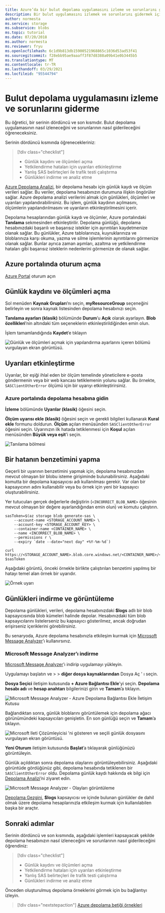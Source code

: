 ```yaml
---
title: Azure’da bir bulut depolama uygulamasını izleme ve sorunlarını giderme | Microsoft Docs
description: Bir bulut uygulamasını izlemek ve sorunlarını gidermek için tanılama araçlarını, ölçümleri ve uyarıları kullanın.
author: normesta
ms.service: storage
ms.subservice: blobs
ms.topic: tutorial
ms.date: 07/20/2018
ms.author: normesta
ms.reviewer: fryu
ms.openlocfilehash: 6c1d9b813db15900521968865c1036d53ad53f41
ms.sourcegitcommit: f28ebb95ae9aaaff3f87d8388a09b41e0b3445b5
ms.translationtype: MT
ms.contentlocale: tr-TR
ms.lasthandoff: 03/29/2021
ms.locfileid: "95544794"
---
```

# <a name="monitor-and-troubleshoot-a-cloud-storage-application"></a>Bulut depolama uygulamasını izleme ve sorunlarını giderme

Bu öğretici, bir serinin dördüncü ve son kısmıdır. Bulut depolama uygulamasının nasıl izleneceğini ve sorunlarının nasıl giderileceğini öğreneceksiniz.

Serinin dördüncü kısmında öğrenecekleriniz:

> [!div class="checklist"]
> * Günlük kaydını ve ölçümleri açma
> * Yetkilendirme hataları için uyarıları etkinleştirme
> * Yanlış SAS belirteçleri ile trafik testi çalıştırma
> * Günlükleri indirme ve analiz etme

[Azure Depolama Analizi](../common/storage-analytics.md), bir depolama hesabı için günlük kaydı ve ölçüm verileri sağlar. Bu veriler, depolama hesabınızın durumuna ilişkin öngörüler sağlar. Azure depolama analizi verilerini almak için günlükleri, ölçümleri ve uyarıları yapılandırabilirsiniz. Bu işlem, günlük kaydının açılmasını, ölçümlerin yapılandırılmasını ve uyarıların etkinleştirilmesini içerir.

Depolama hesaplarından günlük kaydı ve ölçümler, Azure portalındaki **Tanılama** sekmesinden etkinleştirilir. Depolama günlüğü, depolama hesabınızdaki başarılı ve başarısız istekler için ayrıntıları kaydetmenize olanak sağlar. Bu günlükler, Azure tablolarınıza, kuyruklarınıza ve bloblarınıza karşı okuma, yazma ve silme işlemlerinin ayrıntılarını görmenize olanak sağlar. Bunlar ayrıca zaman aşımları, azaltma ve yetkilendirme hataları gibi başarısız isteklerin nedenlerini görmenize de olanak sağlar.

## <a name="log-in-to-the-azure-portal"></a>Azure portalında oturum açma

[Azure Portal](https://portal.azure.com) oturum açın

## <a name="turn-on-logging-and-metrics"></a>Günlük kaydını ve ölçümleri açma

Sol menüden **Kaynak Grupları**’nı seçin, **myResourceGroup** seçeneğini belirleyin ve sonra kaynak listesinden depolama hesabınızı seçin.

**Tanılama ayarları (klasik)** bölümünde **Durum**’u **Açık** olarak ayarlayın. **Blob özellikleri**’nin altındaki tüm seçeneklerin etkinleştirildiğinden emin olun.

İşlem tamamlandığında **Kaydet**’e tıklayın

![Günlük ve ölçümleri açmak için yapılandırma ayarlarını içeren bölümü vurgulayan ekran görüntüsü.](media/storage-monitor-troubleshoot-storage-application/enable-diagnostics.png)

## <a name="enable-alerts"></a>Uyarıları etkinleştirme

Uyarılar, bir eşiği ihlal eden bir ölçüm temelinde yöneticilere e-posta göndermenin veya bir web kancası tetiklemenin yolunu sağlar. Bu örnekte, `SASClientOtherError` ölçümü için bir uyarıyı etkinleştirirsiniz.

### <a name="navigate-to-the-storage-account-in-the-azure-portal"></a>Azure portalında depolama hesabına gidin

**İzleme** bölümünde **Uyarılar (klasik)** öğesini seçin.

**Ölçüm uyarısı ekle (klasik)** öğesini seçin ve gerekli bilgileri kullanarak **Kural ekle** formunu doldurun. **Ölçüm** açılan menüsünden `SASClientOtherError` öğesini seçin. Uyarınızın ilk hatada tetiklenmesi için **Koşul** açılan menüsünden **Büyük veya eşit**'i seçin.

![Tanılama bölmesi](media/storage-monitor-troubleshoot-storage-application/add-alert-rule.png)

## <a name="simulate-an-error"></a>Bir hatanın benzetimini yapma

Geçerli bir uyarının benzetimini yapmak için, depolama hesabınızdan mevcut olmayan bir blobu isteme girişiminde bulunabilirsiniz. Aşağıdaki komutta bir depolama kapsayıcısı adı kullanılması gerekir. Var olan bir kapsayıcının adını kullanabilir veya bu örnek için yeni bir kapsayıcı oluşturabilirsiniz.

Yer tutucuları gerçek değerlerle değiştirin (`<INCORRECT_BLOB_NAME>` öğesinin mevcut olmayan bir değere ayarlandığından emin olun) ve komutu çalıştırın.

```azurecli-interactive
sasToken=$(az storage blob generate-sas \
    --account-name <STORAGE_ACCOUNT_NAME> \
    --account-key <STORAGE_ACCOUNT_KEY> \
    --container-name <CONTAINER_NAME> \
    --name <INCORRECT_BLOB_NAME> \
    --permissions r \
    --expiry `date --date="next day" +%Y-%m-%d`)

curl https://<STORAGE_ACCOUNT_NAME>.blob.core.windows.net/<CONTAINER_NAME>/<INCORRECT_BLOB_NAME>?$sasToken
```

Aşağıdaki görüntü, önceki örnekle birlikte çalıştırılan benzetimi yapılmış bir hatayı temel alan örnek bir uyarıdır.

 ![Örnek uyarı](media/storage-monitor-troubleshoot-storage-application/email-alert.png)

## <a name="download-and-view-logs"></a>Günlükleri indirme ve görüntüleme

Depolama günlükleri, verileri, depolama hesabınızdaki **$logs** adlı bir blob kapsayıcısında blob kümeleri halinde depolar. Hesabınızdaki tüm blob kapsayıcılarını listelerseniz bu kapsayıcı gösterilmez, ancak doğrudan erişirseniz içeriklerini görebilirsiniz.

Bu senaryoda, Azure depolama hesabınızla etkileşim kurmak için [Microsoft Message Analyzer](/message-analyzer/microsoft-message-analyzer-operating-guide)’ı kullanırsınız.

### <a name="download-microsoft-message-analyzer"></a>Microsoft Message Analyzer’ı indirme

[Microsoft Message Analyzer](/message-analyzer/installing-and-upgrading-message-analyzer)’ı indirip uygulamayı yükleyin.

Uygulamayı başlatın ve   >    >  **diğer dosya kaynaklarından** Dosya Aç ' ı seçin.

**Dosya Seçici** iletişim kutusunda **+ Azure Bağlantısı Ekle**’yi seçin. **Depolama hesabı adı** ve **hesap anahtarı** bilgilerinizi girin ve **Tamam**’a tıklayın.

![Microsoft Message Analyzer - Azure Depolama Bağlantısı Ekle İletişim Kutusu](media/storage-monitor-troubleshoot-storage-application/figure3.png)

Bağlandıktan sonra, günlük bloblarını görüntülemek için depolama ağacı görünümündeki kapsayıcıları genişletin. En son günlüğü seçin ve **Tamam**’a tıklayın.

![Microsoft Ileti Çözümleyicisi 'ni gösteren ve seçili günlük dosyasını vurgulayan ekran görüntüsü.](media/storage-monitor-troubleshoot-storage-application/figure4.png)

**Yeni Oturum** iletişim kutusunda **Başlat**’a tıklayarak günlüğünüzü görüntüleyin.

Günlük açıldıktan sonra depolama olaylarını görüntüleyebilirsiniz. Aşağıdaki görüntüde gördüğünüz gibi, depolama hesabında tetiklenen bir `SASClientOtherError` oldu. Depolama günlük kaydı hakkında ek bilgi için [Depolama Analizi](../common/storage-analytics.md)’ni ziyaret edin.

![Microsoft Message Analyzer - Olayları görüntüleme](media/storage-monitor-troubleshoot-storage-application/figure5.png)

[Depolama Gezgini](https://azure.microsoft.com/features/storage-explorer/), **$logs** kapsayıcısı ve içinde bulunan günlükler de dahil olmak üzere depolama hesaplarınızla etkileşim kurmak için kullanılabilen başka bir araçtır.

## <a name="next-steps"></a>Sonraki adımlar

Serinin dördüncü ve son kısmında, aşağıdaki işlemleri kapsayacak şekilde depolama hesabınızın nasıl izleneceğini ve sorunlarının nasıl giderileceğini öğrendiniz:

> [!div class="checklist"]
> * Günlük kaydını ve ölçümleri açma
> * Yetkilendirme hataları için uyarıları etkinleştirme
> * Yanlış SAS belirteçleri ile trafik testi çalıştırma
> * Günlükleri indirme ve analiz etme

Önceden oluşturulmuş depolama örneklerini görmek için bu bağlantıyı izleyin.

> [!div class="nextstepaction"]
> [Azure depolama betiği örnekleri](storage-samples-blobs-cli.md)
